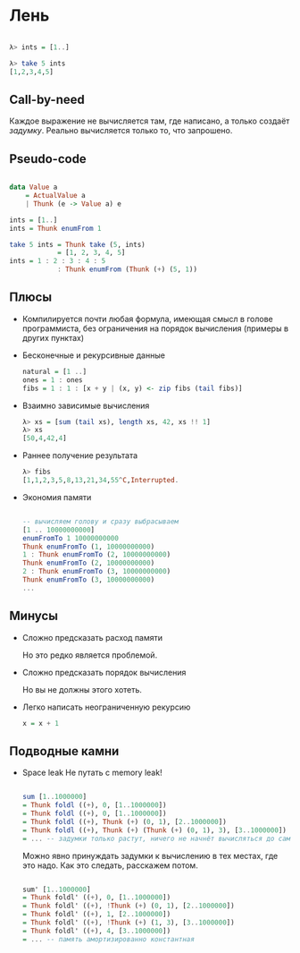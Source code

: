 # Лень

```haskell

λ> ints = [1..]

λ> take 5 ints
[1,2,3,4,5]

```

## Call-by-need

Каждое выражение не вычисляется там, где написано, а только создаёт _задумку_.
Реально вычисляется только то, что запрошено.

## Pseudo-code

```haskell

data Value a
    = ActualValue a
    | Thunk (e -> Value a) e

ints = [1..]
ints = Thunk enumFrom 1

take 5 ints = Thunk take (5, ints)
            = [1, 2, 3, 4, 5]
ints = 1 : 2 : 3 : 4 : 5
            : Thunk enumFrom (Thunk (+) (5, 1))

```

## Плюсы

+ Компилируется почти любая формула, имеющая смысл в голове программиста,
  без ограничения на порядок вычисления (примеры в других пунктах)

+ Бесконечные и рекурсивные данные

  ```haskell
  natural = [1 ..]
  ones = 1 : ones
  fibs = 1 : 1 : [x + y | (x, y) <- zip fibs (tail fibs)]
  ```

+ Взаимно зависимые вычисления

  ```haskell
  λ> xs = [sum (tail xs), length xs, 42, xs !! 1]
  λ> xs
  [50,4,42,4]
  ```

+ Раннее получение результата

  ```haskell
  λ> fibs
  [1,1,2,3,5,8,13,21,34,55^C,Interrupted.
  ```

+ Экономия памяти

  ```haskell

  -- вычисляем голову и сразу выбрасываем
  [1 .. 10000000000]
  enumFromTo 1 10000000000
  Thunk enumFromTo (1, 10000000000)
  1 : Thunk enumFromTo (2, 10000000000)
  Thunk enumFromTo (2, 10000000000)
  2 : Thunk enumFromTo (3, 10000000000)
  Thunk enumFromTo (3, 10000000000)
  ...

  ```

## Минусы

- Сложно предсказать расход памяти

  Но это редко является проблемой.

- Сложно предсказать порядок вычисления

  Но вы не должны этого хотеть.

- Легко написать неограниченную рекурсию

  ```haskell
  x = x + 1
  ```

## Подводные камни

* Space leak
  Не путать с memory leak!

  ```haskell

  sum [1..1000000]
  = Thunk foldl ((+), 0, [1..1000000])
  = Thunk foldl ((+), 0, [1..1000000])
  = Thunk foldl ((+), Thunk (+) (0, 1), [2..1000000])
  = Thunk foldl ((+), Thunk (+) (Thunk (+) (0, 1), 3), [3..1000000])
  = ... -- задумки только растут, ничего не начнёт вычисляться до самого конца

  ```

  Можно явно принуждать задумки к вычислению в тех местах, где это надо.
  Как это следать, расскажем потом.

  ```haskell

  sum' [1..1000000]
  = Thunk foldl' ((+), 0, [1..1000000])
  = Thunk foldl' ((+), !Thunk (+) (0, 1), [2..1000000])
  = Thunk foldl' ((+), 1, [2..1000000])
  = Thunk foldl' ((+), !Thunk (+) (1, 3), [3..1000000])
  = Thunk foldl' ((+), 4, [3..1000000])
  = ... -- память амортизированно константная

  ```
